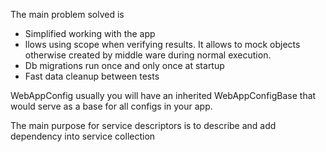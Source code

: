
The main problem solved is 



- Simplified working with the app
- llows using scope when verifying results. It allows to mock objects otherwise created by middle ware during normal execution.
- Db migrations run once and only once at startup
- Fast data cleanup between tests


WebAppConfig usually you will have an inherited WebAppConfigBase that would serve as 
a base for all configs in your app. 

The main purpose for service descriptors is to describe and add dependency into service collection
